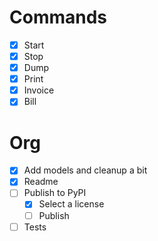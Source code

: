 # Commands

- [x] Start
- [x] Stop
- [x] Dump
- [x] Print
- [x] Invoice
- [x] Bill

# Org

- [x] Add models and cleanup a bit
- [x] Readme
- [ ] Publish to PyPI
  - [x] Select a license
  - [ ] Publish
- [ ] Tests
